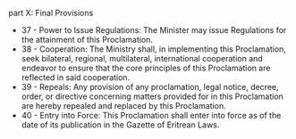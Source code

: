 part X: Final Provisions

<ul>
			<li>37 - Power to Issue Regulations: The Minister may issue Regulations for the attainment of this Proclamation.<ul>
			</ul></li>			<li>38 - Cooperation: The Ministry shall, in implementing this Proclamation, seek bilateral, regional, multilateral, international cooperation and endeavor to ensure that the core principles of this Proclamation are reflected in said cooperation.<ul>
			</ul></li>			<li>39 - Repeals: Any provision of any proclamation, legal notice, decree, order, or directive concerning matters provided for in this Proclamation are hereby repealed and replaced by this Proclamation.<ul>
			</ul></li>			<li>40 - Entry into Force: This Proclamation shall enter into force as of the date of its publication in the Gazette of Eritrean Laws.<ul>
			</ul></li></ul>